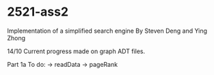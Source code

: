 # 2521-ass2

Implementation of a simplified search engine 
By Steven Deng and Ying Zhong

14/10 
Current progress made on graph ADT files.

Part 1a To do: -> readData -> pageRank
